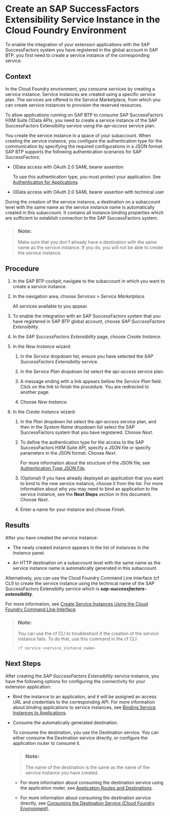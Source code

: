 <!-- loio8b774e4ca8be46a4830a021f727667ed -->

# Create an SAP SuccessFactors Extensibility Service Instance in the Cloud Foundry Environment

To enable the integration of your extension applications with the SAP SuccessFactors system you have registered in the global account in SAP BTP, you first need to create a service instance of the corresponding service.



<a name="loio8b774e4ca8be46a4830a021f727667ed__context_yfs_2sz_mmb"/>

## Context

In the Cloud Foundry environment, you consume services by creating a service instance. Service instances are created using a specific service plan. The services are offered in the Service Marketplace, from which you can create service instances to provision the reserved resources.

To allow applications running on SAP BTP to consume SAP SuccessFactors HXM Suite OData APIs, you need to create a service instance of the SAP SuccessFactors Extensibility service using the *api-access* service plan.

You create the service instance in a space of your subaccount. When creating the service instance, you configure the authentication type for the communication by specifying the required configurations in a JSON format. SAP BTP supports the following authentication scenarios for SAP SuccessFactors:

-   OData access with OAuth 2.0 SAML bearer assertion

    To use this authentication type, you must protect your application. See [Authentication for Applications](https://help.sap.com/viewer/65de2977205c403bbc107264b8eccf4b/Cloud/en-US/09f5bd3f346b4ee08b5ca084128e2e81.html).

-   OData access with OAuth 2.0 SAML bearer assertion with technical user


During the creation of the service instance, a destination on a subaccount level with the same name as the service instance name is automatically created in this subaccount. It contains all instance binding properties which are sufficient to establish connection to the SAP SuccessFactors system.

> ### Note:  
> Make sure that you don't already have a destination with the same name as the service instance. If you do, you will not be able to create the service instance.



<a name="loio8b774e4ca8be46a4830a021f727667ed__steps_zfs_2sz_mmb"/>

## Procedure

1.  In the SAP BTP cockpit, navigate to the subaccount in which you want to create a service instance.

2.  In the navigation area, choose *Services* \> *Service Marketplace*.

    All services available to you appear.

3.  To enable the integration with an SAP SuccessFactors system that you have registered in SAP BTP global account, choose *SAP SuccessFactors Extensibility*.

4.  In the *SAP SuccessFactors Extensibility* page, choose *Create Instance*.

5.  In the *New Instance* wizard:

    1.  In the *Service* dropdown list, ensure you have selected the *SAP SuccessFactors Extensibility* service.

    2.  In the *Service Plan* dropdown list select the *api-access* service plan.

    3.  A message ending with a link appears bellow the *Service Plan* field. Click on the link to finish the procedure. You are redirected to another page.

    4.  Choose *New Instance*.


6.  In the *Create Instance* wizard:

    1.  In the *Plan* dropdown list select the *api-access* service plan, and then in the *System Name* dropdown list select the SAP SuccessFactors system that you have registered. Choose *Next*.

    2.  To define the authentication type for the access to the SAP SuccessFactors HXM Suite API, specify a JSON file or specify parameters in the JSON format. Choose *Next*.

        For more information about the structure of the JSON file, see [Authentication Type JSON File](Authentication_Type_JSON_File_543fbd6.md).

    3.  \(Optional\) If you have already deployed an application that you want to bind to the new service instance, choose it from the list. For more information about why you may need to bind an application to the service instance, see the **Next Steps** section in this document. Choose *Next*.

    4.  Enter a name for your instance and choose *Finish*.





<a name="loio8b774e4ca8be46a4830a021f727667ed__result_hyq_ck3_1jb"/>

## Results

After you have created the service instance:

-   The newly created instance appears in the list of instances in the *Instance* panel.

-   An HTTP destination on a subaccount level with the same name as the service instance name is automatically generated in this subaccount.


Alternatively, you can use the Cloud Foundry Command Line Interface \(cf CLI\) to create the service instance using the technical name of the SAP SuccessFactors Extensibilty service which is ***sap-successfactors-extensibility***.

For more information, see [Create Service Instances Using the Cloud Foundry Command Line Interface](https://help.sap.com/viewer/65de2977205c403bbc107264b8eccf4b/Cloud/en-US/a872531845d6416b8fa07a8b84875d7e.html).

> ### Note:  
> You can use the cf CLI to troubleshoot if the creation of the service instance fails. To do that, use this command in the cf CLI:
> 
> ```
> cf service <service_instance_name>
> ```



<a name="loio8b774e4ca8be46a4830a021f727667ed__postreq_adx_zn4_lhb"/>

## Next Steps

After creating the *SAP SuccessFactors Extensibility* service instance, you have the following options for configuring the connectivity for your extension application:

-   Bind the instance to an application, and it will be assigned an access URL and credentials to the corresponding API. For more information about binding applications to service instances, see [Binding Service Instances to Applications](https://help.sap.com/viewer/65de2977205c403bbc107264b8eccf4b/Cloud/en-US/e98280a71f17413088f8a10838a1e4cc.html?q=binding%20applications).

-   Consume the automatically generated destination.

    To consume the destination, you use the Destination service. You can either consume the Destination service directly, or configure the application router to consume it.

    > ### Note:  
    > The name of the destination is the same as the name of the service instance you have created.

    -   For more information about consuming the destination service using the application router, see [Application Routes and Destinations](https://help.sap.com/viewer/65de2977205c403bbc107264b8eccf4b/Cloud/en-US/3cc788ebc00e40a091505c6b3fa485e7.html).

    -   For more information about consuming the destination service directly, see [Consuming the Destination Service \(Cloud Foundry Environment\)](https://help.sap.com/viewer/cca91383641e40ffbe03bdc78f00f681/Cloud/en-US/7e306250e08340f89d6c103e28840f30.html).


